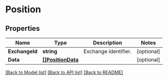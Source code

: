 # Position

## Properties

Name | Type | Description | Notes
------------ | ------------- | ------------- | -------------
**ExchangeId** | **string** | Exchange identifier. | [optional] 
**Data** | [**[]PositionData**](Position_data.md) |  | [optional] 

[[Back to Model list]](../README.md#documentation-for-models) [[Back to API list]](../README.md#documentation-for-api-endpoints) [[Back to README]](../README.md)


